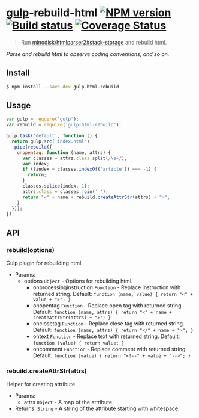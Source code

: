 # [gulp](http://gulpjs.com)-rebuild-html [![NPM version][npm-image]][npm-url] [![Build status][travis-image]][travis-url] [![Coverage Status][coveralls-image]][coveralls-url]

> Run [minodisk/htmlparser2#stack-storage](https://github.com/minodisk/htmlparser2/tree/stack-storage) and rebuild html.

*Parse and rebuild html to observe coding conventions, and so on.*

## Install

```bash
$ npm install --save-dev gulp-html-rebuild
```

## Usage

```js
var gulp = require('gulp');
var rebuild = require('gulp-html-rebuild');

gulp.task('default', function () {
  return gulp.src('index.html')
  .pipe(rebuild({
    onopentag: function (name, attrs) {
      var classes = attrs.class.split(/\s+/);
      var index;
      if ((index = classes.indexOf('article')) === -1) {
        return;
      }
      classes.splice(index, 1);
      attrs.class = classes.join(' ');
      return "<" + name + rebuild.createAttrStr(attrs) + ">";
    }
  }));
});
```

## API

### rebuild(options)

Gulp plugin for rebuilding html.

- Params:
  - options `Object` - Options for rebuilding html.
    - onprocessinginstruction `Function` - Replace instruction with returned string. Default: `function (name, value) { return "<" + value + ">"; }`
    - onopentag `Function` - Replace open tag with returned string. Default: `function (name, attrs) { return "<" + name + createAttrStr(attrs) + ">"; }`
    - onclosetag `Function` - Replace close tag with returned string. Default: `function (name, attrs) { return "</" + name + ">"; }`
    - ontext `Function` - Replace text with returned string. Default: `function (value) { return value; }`
    - oncomment `Function` - Replace comment with returned string. Default: `function (value) { return "<!--" + value + "-->"; }`

### rebuild.createAttrStr(attrs)

Helper for creating attribute.

- Params:
  - attrs `Object` - A map of the attribute.
- Returns: `String` - A string of the attribute starting with whitespace.


[npm-image]: https://badge.fury.io/js/gulp-html-rebuild.svg
[npm-url]: https://npmjs.org/package/gulp-html-rebuild
[travis-image]: https://secure.travis-ci.org/minodisk/gulp-html-rebuild.svg?branch=master
[travis-url]: http://travis-ci.org/minodisk/gulp-html-rebuild
[coveralls-image]: https://img.shields.io/coveralls/minodisk/gulp-html-rebuild.svg
[coveralls-url]: https://coveralls.io/r/minodisk/gulp-html-rebuild
